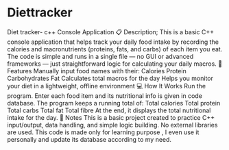 # Diettracker
Diet tracker- c++ Console Application
📋 Description;
This is a basic C++ console application that helps track your daily food intake by recording the calories and macronutrients (proteins, fats, and carbs) of each item you eat. The code is simple and runs in a single file — no GUI or advanced frameworks — just straightforward logic for calculating your daily macros.
🔧 Features
Manually input food names with their:
Calories
Protein
Carbohydrates
Fat
Calculates total macros for the day
Helps you monitor your diet in a lightweight, offline environment
💻 How It Works
Run the program.
Enter each food item and its nutritional info is given in code database.
The program keeps a running total of:
Total calories
Total protein
Total carbs
Total fat
Total fibre
At the end, it displays the total nutritional intake for the day.
🧠 Notes
This is a basic project created to practice C++ input/output, data handling, and simple logic building.
No external libraries are used.
This code is made only for learning purpose , I even use it personally and update its database according to my need.

